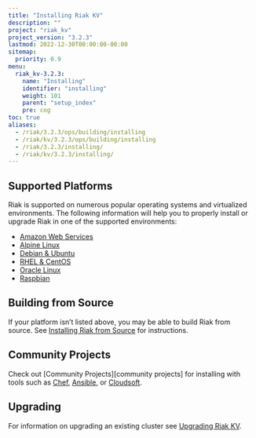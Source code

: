 ```yaml
---
title: "Installing Riak KV"
description: ""
project: "riak_kv"
project_version: "3.2.3"
lastmod: 2022-12-30T00:00:00-00:00
sitemap:
  priority: 0.9
menu:
  riak_kv-3.2.3:
    name: "Installing"
    identifier: "installing"
    weight: 101
    parent: "setup_index"
    pre: cog
toc: true
aliases:
  - /riak/3.2.3/ops/building/installing
  - /riak/kv/3.2.3/ops/building/installing
  - /riak/3.2.3/installing/
  - /riak/kv/3.2.3/installing/
---
```


[install aws]: {{<baseurl>}}riak/kv/3.2.3/setup/installing/amazon-web-services
[install alpine]: {{<baseurl>}}riak/kv/3.2.3/setup/installing/alpine-linux
[install debian & ubuntu]: {{<baseurl>}}riak/kv/3.2.3/setup/installing/debian-ubuntu
[install raspbian]: {{<baseurl>}}riak/kv/3.2.3/setup/installing/debian-ubuntu/#raspbian-bullseye
[install oracle linux]: {{<baseurl>}}riak/kv/3.2.3/setup/installing/oracle-linux
[install rhel & centos]: {{<baseurl>}}riak/kv/3.2.3/setup/installing/rhel-centos
[install source index]: {{<baseurl>}}riak/kv/3.2.3/setup/installing/source
[upgrade index]: {{<baseurl>}}riak/kv/3.2.3/setup/upgrading

## Supported Platforms

Riak is supported on numerous popular operating systems and virtualized
environments. The following information will help you to
properly install or upgrade Riak in one of the supported environments:

  * [Amazon Web Services][install aws]
  * [Alpine Linux][install alpine]
  * [Debian & Ubuntu][install debian & ubuntu]
  * [RHEL & CentOS][install rhel & centos]
  * [Oracle Linux][install oracle linux]
  * [Raspbian][install raspbian]

## Building from Source

If your platform isn’t listed above, you may be able to build Riak from source. See [Installing Riak from Source][install source index] for instructions.

## Community Projects

Check out [Community Projects][community projects] for installing with tools such as [Chef](https://www.chef.io/chef/), [Ansible](http://www.ansible.com/), or [Cloudsoft](http://www.cloudsoftcorp.com/).

## Upgrading

For information on upgrading an existing cluster see [Upgrading Riak KV][upgrade index].

